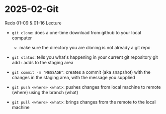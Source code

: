 # 2025-02-Git
Redo 01-09 &amp; 01-16 Lecture

- `git clone`: does a one-time download from github to your local computer
    * make sure the directory you are cloning is not already a git repo

- `git status`: tells you what's happening in your current git repository git add <FILE>: adds to the staging area

- `git commit -m "MESSAGE"`: creates a commit (aka snapshot) with the changes in the staging area, with the message you supplied

- `git push <where> <what>`: pushes changes from local machine to remote (where) using the branch (what)

- `git pull <where> <what>`: brings changes from the remote to the local machine